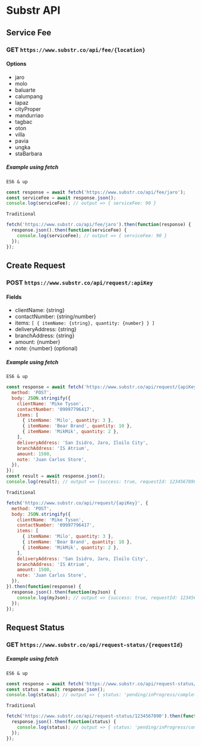 # Substr API

## Service Fee

### GET `https://www.substr.co/api/fee/{location}`

#### Options

- jaro
- molo
- baluarte
- calumpang
- lapaz
- cityProper
- mandurriao
- tagbac
- oton
- villa
- pavia
- ungka
- staBarbara

##### Example using fetch

`ES6 & up`

```javascript
const response = await fetch('https://www.substr.co/api/fee/jaro');
const serviceFee = await response.json();
console.log(serviceFee); // output => { serviceFee: 90 }
```

`Traditional`

```javascript
fetch('https://www.substr.co/api/fee/jaro').then(function(response) {
  response.json().then(function(serviceFee) {
    console.log(serviceFee); // output => { serviceFee: 90 }
  });
});
```

## Create Request

### POST `https://www.substr.co/api/request/:apiKey`

#### Fields

- clientName: {string}
- contactNumber: {string/number}
- items: `[ { itemName: {string}, quantity: {number} } ]`
- deliveryAddress: {string}
- branchAddress: {string}
- amount: {number}
- note: {number} (optional)

##### Example using fetch

`ES6 & up`

```javascript
const response = await fetch('https://www.substr.co/api/request/{apiKey}', {
  method: 'POST',
  body: JSON.stringify({
    clientName: 'Mike Tyson',
    contactNumber: '09997796417',
    items: [
      { itemName: 'Milo', quantity: 3 },
      { itemName: 'Bear Brand', quantity: 10 },
      { itemName: 'MikMik', quantity: 2 },
    ],
    deliveryAddress: 'San Isidro, Jaro, Iloilo City',
    branchAddress: 'IS Atrium',
    amount: 1500,
    note: 'Juan Carlos Store',
  }),
});
const result = await response.json();
console.log(result); // output => {success: true, requestId: 1234567890}
```

`Traditional`

```javascript
fetch('https://www.substr.co/api/request/{apiKey}', {
  method: 'POST',
  body: JSON.stringify({
    clientName: 'Mike Tyson',
    contactNumber: '09997796417',
    items: [
      { itemName: 'Milo', quantity: 3 },
      { itemName: 'Bear Brand', quantity: 10 },
      { itemName: 'MikMik', quantity: 2 },
    ],
    deliveryAddress: 'San Isidro, Jaro, Iloilo City',
    branchAddress: 'IS Atrium',
    amount: 1500,
    note: 'Juan Carlos Store',
  }),
}).then(function(response) {
  response.json().then(function(myJson) {
    console.log(myJson); // output => {success: true, requestId: 1234567890}
  });
});
```

## Request Status

### GET `https://www.substr.co/api/request-status/{requestId}`

##### Example using fetch

`ES6 & up`

```javascript
const response = await fetch('https://www.substr.co/api/request-status/1234567890');
const status = await response.json();
console.log(status); // output => { status: 'pending/inProgress/completed' }
```

`Traditional`

```javascript
fetch('https://www.substr.co/api/request-status/1234567890').then(function(response) {
  response.json().then(function(status) {
    console.log(status); // output => { status: 'pending/inProgress/completed' }
  });
});
```
